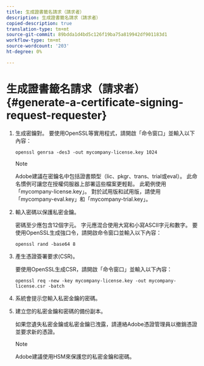 ```yaml
---
title: 生成證書籤名請求（請求者）
description: 生成證書籤名請求（請求者）
copied-description: true
translation-type: tm+mt
source-git-commit: 89bdda1d4bd5c126f19ba75a819942df901183d1
workflow-type: tm+mt
source-wordcount: '203'
ht-degree: 0%

---
```



# 生成證書籤名請求（請求者）{#generate-a-certificate-signing-request-requester}

1. 生成密鑰對。 要使用OpenSSL等實用程式，請開啟「命令窗口」並輸入以下內容：

   ```
   openssl genrsa -des3 -out mycompany-license.key 1024
   ```

   >[!NOTE]
   >
   >Adobe建議在密鑰名中包括證書類型（lic、pkgr、trans、trial或eval）。 此命名慣例可讓您在授權伺服器上部署這些檔案更輕鬆。 此範例使用「mycompany-license.key」。 對於試用版和試用版，請使用「mycompany-eval.key」和「mycompany-trial.key」。

1. 輸入密碼以保護私密金鑰。

   密碼至少應包含12個字元。 字元應混合使用大寫和小寫ASCII字元和數字。 要使用OpenSSL生成強口令，請開啟命令窗口並輸入以下內容：

   ```
   openssl rand -base64 8
   ```

1. 產生憑證簽署要求(CSR)。

   要使用OpenSSL生成CSR，請開啟「命令窗口」並輸入以下內容：

   ```
   openssl req -new -key mycompany-license.key -out mycompany-license.csr -batch 
   ```

1. 系統會提示您輸入私密金鑰的密碼。
1. 建立您的私密金鑰和密碼的備份副本。

   如果您遺失私密金鑰或私密金鑰已洩露，請連絡Adobe憑證管理員以撤銷憑證並要求新的憑證。

   >[!NOTE]
   >
   >Adobe建議使用HSM來保護您的私密金鑰和密碼。

